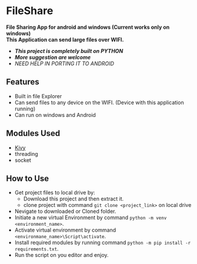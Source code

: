 # FileShare
<b>File Sharing App for android and windows (Current works only on windows)</b><br/>
<b>This Application can send large files over WIFI.</b><br/>

- <b><i> This project is completely built on PYTHON</i></b>
- <b><i> More suggestion are welcome</i></b>
- <i>NEED HELP IN PORTING IT TO ANDROID</i>

## Features
- Built in file Explorer
- Can send files to any device on the WIFI. (Device with this application running)
- Can run on windows and Android

## Modules Used
- <a href="https://kivy.org/#home" >Kivy</a>
- threading
- socket

## How to Use
- Get project files to local drive by: 
  - Download this project and then extract it.
  - clone project with command `git clone <project_link>` on local drive
- Nevigate to downloaded or Cloned folder.
- Initiate a new virtual Environment by command `python -m venv <environment_name>`.
- Activate virtual environment by command `<environmane_name>\Script\activate`.
- Install required modules by running command `python -m pip install -r requirements.txt`.
- Run the script on you editor and enjoy.
